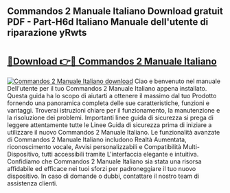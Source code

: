 ## Commandos 2 Manuale Italiano Download gratuit PDF - Part-H6d Italiano Manuale dell'utente di riparazione yRwts

# <h2><a href="http://dfgvdg.blite.top/?on=Commandos+2+Manuale+Italiano">🔗Download 👉🔴 Commandos 2 Manuale Italiano</a></h2>

[![Commandos 2 Manuale Italiano download](https://i.imgur.com/lujVjoI.png)](http://dfgvdg.blite.top/?on=Commandos+2+Manuale+Italiano)
Ciao e benvenuto nel manuale Dell'utente per il tuo Commandos 2 Manuale Italiano appena installato. Questa guida ha lo scopo di aiutarti a ottenere il massimo dal tuo Prodotto fornendo una panoramica completa delle sue caratteristiche, funzioni e vantaggi. Troverai istruzioni chiare per il funzionamento, la manutenzione e la risoluzione dei problemi. Importanti linee guida di sicurezza si prega di leggere attentamente tutte le Linee Guida di sicurezza prima di iniziare a utilizzare il nuovo Commandos 2 Manuale Italiano. Le funzionalità avanzate di Commandos 2 Manuale Italiano includono Realtà Aumentata, riconoscimento vocale, Avvisi personalizzabili e Compatibilità Multi-Dispositivo, tutti accessibili tramite L'interfaccia elegante e intuitiva. Confidiamo che Commandos 2 Manuale Italiano sia stata una risorsa affidabile ed efficace nei tuoi sforzi per padroneggiare il tuo nuovo dispositivo. In caso di domande o dubbi, contattare il nostro team di assistenza clienti.

